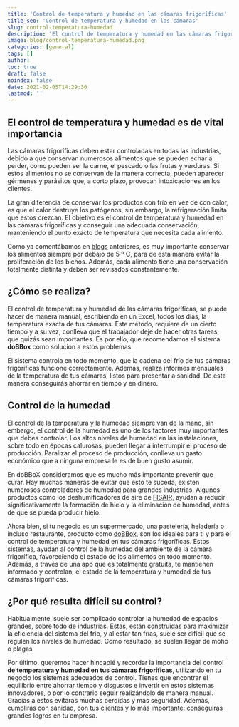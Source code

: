 ```yaml
---
title: 'Control de temperatura y humedad en las cámaras frigoríficas'
title_seo: 'Control de temperatura y humedad en las cámaras'
slug: control-temperatura-humedad
description: 'El control de temperatura y humedad en las cámaras frigoríficas es de vital importancia, debido a que conservan alimentos perecederos.'
image: blog/control-temperatura-humedad.png
categories: [general]
tags: []
author: 
toc: true
draft: false
noindex: false
date: 2021-02-05T14:29:30
lastmod: ''
---
```


## El control de temperatura y humedad es de vital importancia

Las cámaras frigoríficas deben estar controladas en todas las industrias, debido a que conservan numerosos alimentos que se pueden echar a perder, como pueden ser la carne, el pescado o las frutas y verduras. Si estos alimentos no se conservan de la manera correcta, pueden aparecer gérmenes y parásitos que, a corto plazo, provocan intoxicaciones en los clientes.

La gran diferencia de conservar los productos con frío en vez de con calor, es que el calor destruye los patógenos, sin embargo, la refrigeración limita que estos crezcan. El objetivo es el control de temperatura y humedad en las cámaras frigoríficas y conseguir una adecuada conservación, manteniendo el punto exacto de temperatura que necesita cada alimento.

Como ya comentábamos en [blogs](/claves-ordenar-camaras-frigorificas/) anteriores, es muy importante conservar los alimentos siempre por debajo de 5 º C, para de esta manera evitar la proliferación de los bichos. Además, cada alimento tiene una conservación totalmente distinta y deben ser revisados constantemente.

## ¿Cómo se realiza?

El control de temperatura y humedad de las cámaras frigoríficas, se puede hacer de manera manual, escribiendo en un Excel, todos los días, la temperatura exacta de tus cámaras. Este método, requiere de un cierto tiempo y a su vez, conlleva que el trabajador deje de hacer otras tareas, que quizás sean importantes. Es por ello, que recomendamos el sistema **doBBox** como solución a estos problemas.

El sistema controla en todo momento, que la cadena del frío de tus cámaras frigoríficas funcione correctamente. Además, realiza informes mensuales de la temperatura de tus cámaras, listos para presentar a sanidad. De esta manera conseguirás ahorrar en tiempo y en dinero.

## Control de la humedad

El control de la temperatura y la humedad siempre van de la mano, sin embargo, el control de la humedad es uno de los factores muy importantes que debes controlar. Los altos niveles de humedad en las instalaciones, sobre todo en épocas calurosas, pueden llegar a interrumpir el proceso de producción. Paralizar el proceso de producción, conlleva un gasto económico que a ninguna empresa le es de buen gusto asumir.

En doBBoX consideramos que es mucho más importante prevenir que curar. Hay muchas maneras de evitar que esto te suceda, existen numerosos controladores de humedad para grandes industrias. Algunos productos como los deshumificadores de aire de [FISAIR,](https://fisair.com/es/productos/deshumidificadores-de-aire-df/) ayudan a reducir significativamente la formación de hielo y la eliminación de humedad, antes de que se pueda producir hielo.

Ahora bien, si tu negocio es un supermercado, una pastelería, heladería o incluso restaurante, producto como [doBBox](/), son los ideales para ti y para el control de temperatura y humedad en tus cámaras frigoríficas. Estos sistemas, ayudan al control de la humedad del ambiente de la cámara frigorífica, favoreciendo el estado de los alimentos en todo momento. Además, a través de una app que es totalmente gratuita, te mantienen informado y controlan, el estado de la temperatura y humedad de tus cámaras frigoríficas.

## ¿Por qué resulta difícil su control?

Habitualmente, suele ser complicado controlar la humedad de espacios grandes, sobre todo de industrias. Estas, están construidas para maximizar la eficiencia del sistema del frío, y al estar tan frías, suele ser difícil que se regulen los niveles de humedad. Como resultado, se suelen llegar de moho o plagas

Por último, queremos hacer hincapié y recordar la importancia del control **de temperatura y humedad en tus cámaras frigoríficas**, utilizando en tu negocio los sistemas adecuados de control. Tienes que encontrar el equilibrio entre ahorrar tiempo y disgustos e invertir en estos sistemas innovadores, o por lo contrario seguir realizándolo de manera manual. Gracias a estos evitaras muchas perdidas y más seguridad. Además, cumplirás con sanidad, con tus clientes y lo más importante: conseguirás grandes logros en tu empresa.